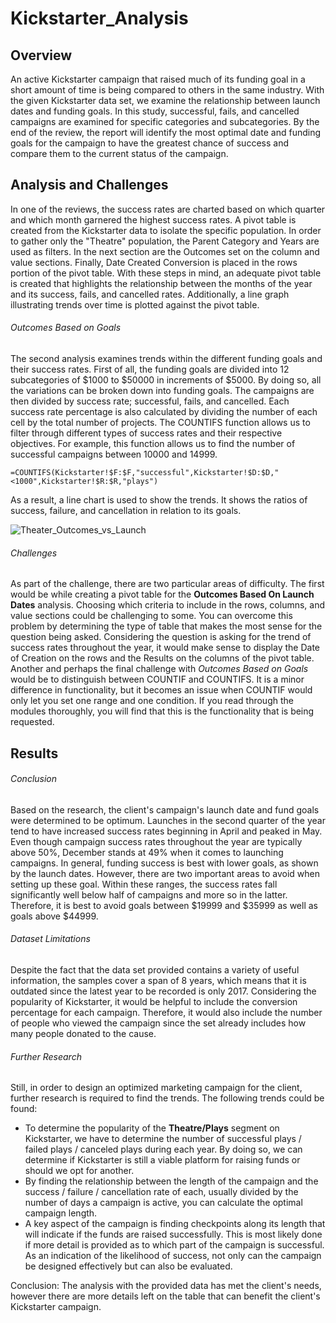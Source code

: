 # Kickstarter_Analysis

## Overview
An active Kickstarter campaign that raised much of its funding goal in a short amount of time is being compared to others in the same industry. With the given Kickstarter data set, we examine the relationship between launch dates and funding goals. In this study, successful, fails, and cancelled campaigns are examined for specific categories and subcategories. By the end of the review, the report will identify the most optimal date and funding goals for the campaign to have the greatest chance of success and compare them to the current status of the campaign.

## Analysis and Challenges
In one of the reviews, the success rates are charted based on which quarter and which month garnered the highest success rates. A pivot table is created from the Kickstarter data to isolate the specific population.  In order to gather only the "Theatre" population, the Parent Category and Years are used as filters. In the next section are the Outcomes set on the column and value sections. Finally, Date Created Conversion is placed in the rows portion of the pivot table. With these steps in mind, an adequate pivot table is created that highlights the relationship between the months of the year and its success, fails, and cancelled rates. Additionally, a line graph illustrating trends over time is plotted against the pivot table.

###### Outcomes Based on Goals
The second analysis examines trends within the different funding goals and their success rates. First of all, the funding goals are divided into 12 subcategories of $1000 to $50000 in increments of $5000. By doing so, all the variations can be broken down into funding goals. The campaigns are then divided by success rate; successful, fails, and cancelled. Each success rate percentage is also calculated by dividing the number of each cell by the total number of projects. The COUNTIFS function allows us to filter through different types of success rates and their respective objectives. For example, this function allows us to find the number of successful campaigns between 10000 and 14999.
```
=COUNTIFS(Kickstarter!$F:$F,"successful",Kickstarter!$D:$D,"<1000",Kickstarter!$R:$R,"plays")
```
As a result, a line chart is used to show the trends. It shows the ratios of success, failure, and cancellation in relation to its goals.

![Theater_Outcomes_vs_Launch](https://user-images.githubusercontent.com/99752443/157615382-d38cd636-4389-4e50-9a59-b9c4bb9e21f1.png)


###### Challenges
As part of the challenge, there are two particular areas of difficulty. The first would be while creating a pivot table for the **Outcomes Based On Launch Dates** analysis. Choosing which criteria to include in the rows, columns, and value sections could be challenging to some. You can overcome this problem by determining the type of table that makes the most sense for the question being asked. Considering the question is asking for the trend of success rates throughout the year, it would make sense to display the Date of Creation on the rows and the Results on the columns of the pivot table.
Another and perhaps the final challenge with *Outcomes Based on Goals* would be to distinguish between COUNTIF and COUNTIFS. It is a minor difference in functionality, but it becomes an issue when COUNTIF would only let you set one range and one condition. If you read through the modules thoroughly, you will find that this is the functionality that is being requested.

## Results
###### Conclusion
Based on the research, the client's campaign's launch date and fund goals were determined to be optimum. Launches in the second quarter of the year tend to have increased success rates beginning in April and peaked in May. Even though campaign success rates throughout the year are typically above 50%, December stands at 49% when it comes to launching campaigns.
In general, funding success is best with lower goals, as shown by the launch dates. However, there are two important areas to avoid when setting up these goal. Within these ranges, the success rates fall significantly well below half of campaigns and more so in the latter. Therefore, it is best to avoid goals between $19999 and $35999 as well as goals above $44999.

###### Dataset Limitations
Despite the fact that the data set provided contains a variety of useful information, the samples cover a span of 8 years, which means that it is outdated since the latest year to be recorded is only 2017. Considering the popularity of Kickstarter, it would be helpful to include the conversion percentage for each campaign. Therefore, it would also include the number of people who viewed the campaign since the set already includes how many people donated to the cause.

###### Further Research
Still, in order to design an optimized marketing campaign for the client, further research is required to find the trends. The following trends could be found:
* To determine the popularity of the **Theatre/Plays** segment on Kickstarter, we have to determine the number of successful plays / failed plays / canceled plays during each year. By doing so, we can determine if Kickstarter is still a viable platform for raising funds or should we opt for another.
* By finding the relationship between the length of the campaign and the success / failure / cancellation rate of each, usually divided by the number of days a campaign is active, you can calculate the optimal campaign length.
* A key aspect of the campaign is finding checkpoints along its length that will indicate if the funds are raised successfully. This is most likely done if more detail is provided as to which part of the campaign is successful. As an indication of the likelihood of success, not only can the campaign be designed effectively but can also be evaluated.

Conclusion: The analysis with the provided data has met the client's needs, however there are more details left on the table that can benefit the client's Kickstarter campaign.
